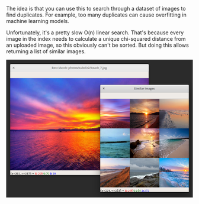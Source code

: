 The idea is that you can use this to search through a dataset of images to find duplicates.
For example, too many duplicates can cause overfitting in machine learning models.

Unfortunately, it's a pretty slow O(n) linear search. That's because every image in the index
needs to calculate a unique chi-squared distance from an uploaded image, so this obviously can't be sorted.
But doing this allows returning a list of similar images.

![alt text](https://raw.githubusercontent.com/tjbergstrom/Reverse-Image-Search/master/Reverse%20Image%20Search/screenshot.png)

